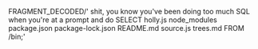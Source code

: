 FRAGMENT_DECODED/'<Gnuspice> shit, you know you've been doing too much SQL when you're at a prompt and do SELECT holly.js node_modules package.json package-lock.json README.md source.js trees.md FROM /bin;'
